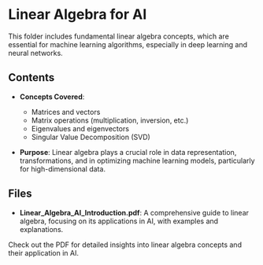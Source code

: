# Linear Algebra for AI

This folder includes fundamental linear algebra concepts, which are essential for machine learning algorithms, especially in deep learning and neural networks.

## Contents
- **Concepts Covered**:
  - Matrices and vectors
  - Matrix operations (multiplication, inversion, etc.)
  - Eigenvalues and eigenvectors
  - Singular Value Decomposition (SVD)

- **Purpose**:
  Linear algebra plays a crucial role in data representation, transformations, and in optimizing machine learning models, particularly for high-dimensional data.

## Files
- **Linear_Algebra_AI_Introduction.pdf**: A comprehensive guide to linear algebra, focusing on its applications in AI, with examples and explanations.

Check out the PDF for detailed insights into linear algebra concepts and their application in AI.
